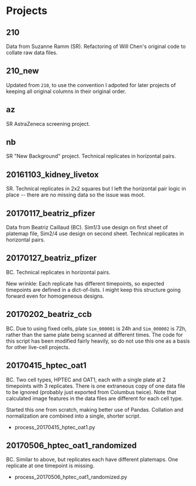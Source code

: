 Projects
========

210
---

Data from Suzanne Ramm (SR). Refactoring of Will Chen's original code to collate
raw data files.

210_new
-------

Updated from `210`, to use the convention I adpoted for later projects of
keeping all original columns in their original order.

az
--

SR AstraZeneca screening project.

nb
--

SR "New Background" project. Technical replicates in horizontal pairs.

20161103_kidney_livetox
-----------------------

SR. Technical replicates in 2x2 squares but I left the horizontal pair logic in
place -- there are no missing data so the issue was moot.

20170117_beatriz_pfizer
-----------------------

Data from Beatriz Caillaud (BC). Sim1/3 use design on first sheet of platemap
file, Sim2/4 use design on second sheet. Technical replicates in horizontal
pairs.

20170127_beatriz_pfizer
-----------------------

BC. Technical replicates in horizontal pairs.

New wrinkle: Each replicate has different timepoints, so expected timepoints are
defined in a dict-of-lists. I might keep this structure going forward even for
homogeneous designs.

20170202_beatriz_ccb
--------------------

BC. Due to using fixed cells, plate `Sim_000001` is 24h and `Sim_000002` is 72h,
rather than the same plate being scanned at different times. The code for this
script has been modified fairly heavily, so do not use this one as a basis for
other live-cell projects.

20170415_hptec_oat1
-------------------

BC. Two cell types, HPTEC and OAT1, each with a single plate at 2 timepoints
with 3 replicates. There is one extraneous copy of one data file to be ignored
(probably just exported from Columbus twice). Note that calculated image
features in the data files are different for each cell type.

Started this one from scratch, making better use of Pandas. Collation and
normalization are combined into a single, shorter script.

* process_20170415_hptec_oat1.py

20170506_hptec_oat1_randomized
------------------------------

BC. Similar to above, but replicates each have different platemaps. One
replicate at one timepoint is missing.

* process_20170506_hptec_oat1_randomized.py
